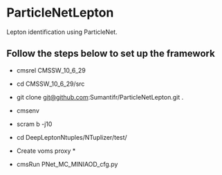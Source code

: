 # ParticleNetLepton
Lepton identification using ParticleNet. 

## Follow the steps below to set up the framework

- cmsrel CMSSW_10_6_29

- cd CMSSW_10_6_29/src

- git clone git@github.com:Sumantifr/ParticleNetLepton.git .

- cmsenv

- scram b -j10

- cd DeepLeptonNtuples/NTuplizer/test/

* Create voms proxy * 

- cmsRun PNet_MC_MINIAOD_cfg.py 

